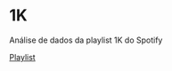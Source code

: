 # 1K
Análise de dados da playlist 1K do Spotify

[Playlist](https://open.spotify.com/playlist/5uxbZX6k1ZWv4Rl7CJMKuD?si=VvBss_8-RwmG9N1hl2pwMg&pt=dba20a9e685797e01f81b71075264be3)
